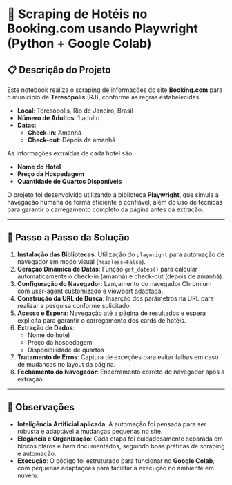 # 🏨 Scraping de Hotéis no Booking.com usando Playwright (Python + Google Colab)

## 📋 Descrição do Projeto

Este notebook realiza o scraping de informações do site **Booking.com** para o município de **Teresópolis** (RJ), conforme as regras estabelecidas:

- **Local**: Teresópolis, Rio de Janeiro, Brasil
- **Número de Adultos**: 1 adulto
- **Datas**: 
  - **Check-in**: Amanhã
  - **Check-out**: Depois de amanhã

As informações extraídas de cada hotel são:

- **Nome do Hotel**
- **Preço da Hospedagem**
- **Quantidade de Quartos Disponíveis**

O projeto foi desenvolvido utilizando a biblioteca **Playwright**, que simula a navegação humana de forma eficiente e confiável, além do uso de técnicas para garantir o carregamento completo da página antes da extração.

---

## 🚀 Passo a Passo da Solução

1. **Instalação das Bibliotecas**: Utilização do `playwright` para automação de navegador em modo visual (`headless=False`).
2. **Geração Dinâmica de Datas**: Função `get_dates()` para calcular automaticamente o check-in (amanhã) e check-out (depois de amanhã).
3. **Configuração do Navegador**: Lançamento do navegador Chromium com user-agent customizado e viewport adaptada.
4. **Construção da URL de Busca**: Inserção dos parâmetros na URL para realizar a pesquisa conforme solicitado.
5. **Acesso e Espera**: Navegação até a página de resultados e espera explícita para garantir o carregamento dos cards de hotéis.
6. **Extração de Dados**:
    - Nome do hotel
    - Preço da hospedagem
    - Disponibilidade de quartos
7. **Tratamento de Erros**: Captura de exceções para evitar falhas em caso de mudanças no layout da página.
8. **Fechamento do Navegador**: Encerramento correto do navegador após a extração.

---

## 🤖 Observações

- **Inteligência Artificial aplicada**: A automação foi pensada para ser robusta e adaptável a mudanças pequenas no site.
- **Elegância e Organização**: Cada etapa foi cuidadosamente separada em blocos claros e bem documentados, seguindo boas práticas de scraping e automação.
- **Execução**: O código foi estruturado para funcionar no **Google Colab**, com pequenas adaptações para facilitar a execução no ambiente em nuvem.
